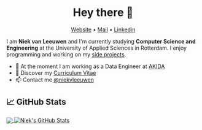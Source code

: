 <h1 align="center">Hey there 👋</h1>

<p align="center">
  <a href="https://niekvanleeuwen.nl">Website</a> •
  <a href="mailto:ik@niekvanleeuwen.nl">Mail</a> •
  <a href="https://www.linkedin.com/in/niek-van-leeuwen">Linkedin</a>
</p>

I am __Niek van Leeuwen__ and I'm currently studying __Computer Science and Engineering__ at the University of Applied Sciences in Rotterdam. I enjoy programming and working on my [side projects](https://niekvanleeuwen.nl/projects/).

* 💼 At the moment I am working as a Data Engineer at [AKIDA](https://akida.nl/) <br/>
* 🔖 Discover my [Curriculum Vitae](https://www.linkedin.com/in/niekvleeuwen)<br/>
* 📫 Contact me [@niekvleeuwen](https://twitter.com/niekvleeuwen)


## &#x1f4c8; GitHub Stats

<a href="https://github.com/niekvleeuwen/niekvleeuwen">
  <img align="center" src="https://github-readme-stats.vercel.app/api/top-langs/?username=niekvleeuwen&hide=html,css,blade&title_color=ffffff&text_color=c9cacc&icon_color=2bbc8a&bg_color=1d1f21" />
</a>
<a href="https://github.com/niekvleeuwen/niekvleeuwen">
  <img align="center" src="https://github-readme-stats.vercel.app/api?username=niekvleeuwen&show_icons=true&line_height=27&count_private=true&title_color=ffffff&text_color=c9cacc&icon_color=2bbc8a&bg_color=1d1f21" alt="Niek's GitHub Stats" />
</a>
